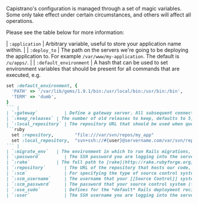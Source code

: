 Capistrano's configuration is managed through a set of magic variables. Some only take effect under certain circumstances, and others will affect all operations.

Please see the table below for more information:

| `:application`      | Arbitrary variable, useful to store your application name within. |
| `:deploy_to`        | The path on the servers we're going to be deploying the application to. For example `/var/www/my-application`. The default is `/u/apps/`. |
| `:default_environment` | A hash that can be used to set environment variables that should be present for all commands that are executed, e.g.

```ruby
set :default_environment, {
  'PATH' => '/var/lib/gems/1.9.1/bin:/usr/local/bin:/usr/bin:/bin',
  'TERM' => 'dumb',
}
``` |
| `:gateway`          | Define a gateway server. All subsequent connections will be tunneled through the gateway (using SSH forwarded ports). |
| `:keep_releases` | The number of old releases to keep, defaults to 5, can be overridden with any positive integer, negative values will produce undefined behaviour. 0 means zero. *The deploy:cleanup task is not run in the [Default Deployment Behaviour](https://github.com/capistrano/capistrano/wiki/2.x-Default-Deployment-Behaviour), so you must run it manually or add it to your recipe.* |
| `:local_repository` | The repository URL that should be used when querying from your workstation. If this is set, `:repository`, becomes the URL that should be used when querying the repository from the remote hosts. *This is handy when you are accessing the repository via different methods locally vs. remotely:*
```ruby
  set :repository,        "file:///var/svn/repos/my_app"
  set :local_repository,  "svn+ssh://#{user}@servername.com/var/svn/repos/my_app"
``` |
| `:migrate_env`   | The environment in which to run Rails migrations, this has no default, and is thus the default of `rake db:migrate`. |
| `:password`         | The SSH password you are logging into the server(s) with. It should be the password that matches the :user variable. It is generally not a good idea to hard-code this variable into the file, except while you are first getting familiar with Capistrano. It is much better idea to setup SSH public/private keys - in which case this variable does not need to be set at all. Again [[Using SSH Keys]] is recommended. |
| `:rake`          | The full path to [rake](http://rake.rubyforge.org) on your system. Defaults to `rake`; e.g. the current directory. |
| `:repository`       | The URL of the repository that hosts our code, for example `http://github.com/capistrano/capistrano.git` or `git@github.com/capistrano/capistrano.git`. If you are hosting the repository on your own. |
| `:scm`              | For specifying the type of source control system you are using. It is set to `git` by default. It is unnecessary to set it explicitly unless you are using something else. See the [[Source Control]] section for more info. |
| `:scm_username`     | The username that your [[Source Control]] system will use to access the repository. |
| `:scm_password`     | The password that your source control system (for ex: subversion) will use to access the repository. It is generally not a good idea to hard-code this variable into the file, except while you are first getting familiar with Capistrano. It is a better idea to investigate [[Using SSH Keys]]. Where [[Using SSH Keys]] is not an option [[SCM Credential Caching]] might be appropriate. |
| `:use_sudo`         | Defines for the *default* Rails deployment recipes whether we want to use `sudo` or not. `sudo` is a unix tool for executing commands as the [root user](http://en.wikipedia.org/wiki/Root_user). To use it, your user must have *password-less* `sudo` access enabled. If you're using shared hosting where `sudo` access may not be enabled for your user, you should set `:use_sudo` to false. *In general, if you can get away without using `sudo`, you should avoid it*. For example, 37signals now uses a system where they have a special deployment user, and always deploy as that user. |
| `:user`             | The SSH username you are logging into the server(s) as. In collaborative development, you might not want to embed your own username here, since other developers might be deploying, too. [[Using SSH Keys]] is recommended. |
